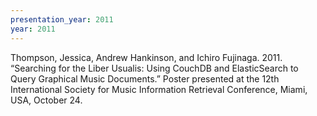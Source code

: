 ```yaml
---
presentation_year: 2011
year: 2011
---
```


Thompson, Jessica, Andrew Hankinson, and Ichiro Fujinaga. 2011. “Searching for the Liber Usualis: Using CouchDB and ElasticSearch to Query Graphical Music Documents.” Poster presented at the 12th International Society for Music Information Retrieval Conference, Miami, USA, October 24.